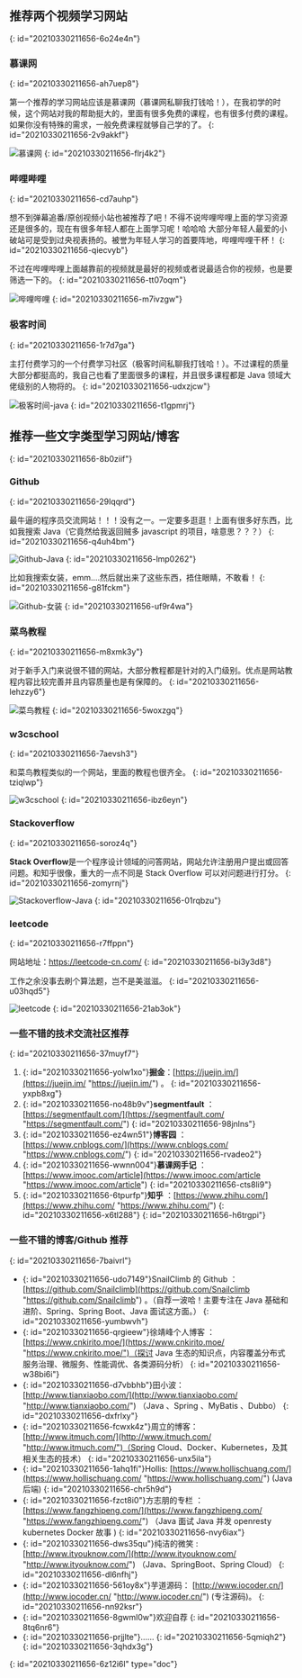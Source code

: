 ## 推荐两个视频学习网站
{: id="20210330211656-6o24e4n"}

### 慕课网
{: id="20210330211656-ah7uep8"}

第一个推荐的学习网站应该是慕课网（慕课网私聊我打钱哈！），在我初学的时候，这个网站对我的帮助挺大的，里面有很多免费的课程，也有很多付费的课程。如果你没有特殊的需求，一般免费课程就够自己学的了。
{: id="20210330211656-2v9akkf"}

![慕课网](https://my-blog-to-use.oss-cn-beijing.aliyuncs.com/2019-7/慕课网-java.png)
{: id="20210330211656-flrj4k2"}

### 哔哩哔哩
{: id="20210330211656-cd7auhp"}

想不到弹幕追番/原创视频小站也被推荐了吧！不得不说哔哩哔哩上面的学习资源还是很多的，现在有很多年轻人都在上面学习呢！哈哈哈 大部分年轻人最爱的小破站可是受到过央视表扬的。被誉为年轻人学习的首要阵地，哔哩哔哩干杯！
{: id="20210330211656-qiecvyb"}

不过在哔哩哔哩上面越靠前的视频就是最好的视频或者说最适合你的视频，也是要筛选一下的。
{: id="20210330211656-tt07oqm"}

![哔哩哔哩](https://my-blog-to-use.oss-cn-beijing.aliyuncs.com/2019-7/哔哩哔哩-java.png)
{: id="20210330211656-m7ivzgw"}

### 极客时间
{: id="20210330211656-1r7d7ga"}

主打付费学习的一个付费学习社区（极客时间私聊我打钱哈！）。不过课程的质量大部分都挺高的，我自己也看了里面很多的课程，并且很多课程都是 Java 领域大佬级别的人物将的。
{: id="20210330211656-udxzjcw"}

![极客时间-java](https://my-blog-to-use.oss-cn-beijing.aliyuncs.com/2019-7/极客时间-java.png)
{: id="20210330211656-t1gpmrj"}

## 推荐一些文字类型学习网站/博客
{: id="20210330211656-8b0ziif"}

### Github
{: id="20210330211656-29lqqrd"}

最牛逼的程序员交流网站！！！没有之一。一定要多逛逛！上面有很多好东西，比如我搜索 Java（它竟然给我返回贼多 javascript 的项目，啥意思？？？）
{: id="20210330211656-q4uh4bm"}

![Github-Java](https://my-blog-to-use.oss-cn-beijing.aliyuncs.com/2019-11/github-java.jpg)
{: id="20210330211656-lmp0262"}

比如我搜索女装，emm....然后就出来了这些东西，捂住眼睛，不敢看！
{: id="20210330211656-g81fckm"}

![Github-女装](https://my-blog-to-use.oss-cn-beijing.aliyuncs.com/2019-11/githb-女装.jpg)
{: id="20210330211656-uf9r4wa"}

### 菜鸟教程
{: id="20210330211656-m8xmk3y"}

对于新手入门来说很不错的网站，大部分教程都是针对的入门级别。优点是网站教程内容比较完善并且内容质量也是有保障的。
{: id="20210330211656-lehzzy6"}

![菜鸟教程](https://my-blog-to-use.oss-cn-beijing.aliyuncs.com/2019-7/菜鸟教程-java.png)
{: id="20210330211656-5woxzgq"}

### w3cschool
{: id="20210330211656-7aevsh3"}

和菜鸟教程类似的一个网站，里面的教程也很齐全。
{: id="20210330211656-tziqlwp"}

![w3cschool](https://my-blog-to-use.oss-cn-beijing.aliyuncs.com/2019-7/w3cschool-java.png)
{: id="20210330211656-ibz6eyn"}

### Stackoverflow
{: id="20210330211656-soroz4q"}

**Stack Overflow**是一个程序设计领域的问答网站，网站允许注册用户提出或回答问题。和知乎很像，重大的一点不同是 Stack Overflow 可以对问题进行打分。
{: id="20210330211656-zomyrnj"}

![Stackoverflow-Java](https://my-blog-to-use.oss-cn-beijing.aliyuncs.com/2019-11/stackoverflow-java.jpg)
{: id="20210330211656-01rqbzu"}

### leetcode
{: id="20210330211656-r7ffppn"}

网站地址：https://leetcode-cn.com/
{: id="20210330211656-bi3y3d8"}

工作之余没事去刷个算法题，岂不是美滋滋。
{: id="20210330211656-u03hqd5"}

![leetcode](https://my-blog-to-use.oss-cn-beijing.aliyuncs.com/2019-11/leetcode.jpg)
{: id="20210330211656-21ab3ok"}

### 一些不错的技术交流社区推荐
{: id="20210330211656-37muyf7"}

1. {: id="20210330211656-yolw1xo"}**掘金**：[https://juejin.im/](https://juejin.im/ "https://juejin.im/") 。
   {: id="20210330211656-yxpb8xg"}
2. {: id="20210330211656-no48b9v"}**segmentfault** ： [https://segmentfault.com/](https://segmentfault.com/ "https://segmentfault.com/")
   {: id="20210330211656-98jnlns"}
3. {: id="20210330211656-ez4wn51"}**博客园** ： [https://www.cnblogs.com/](https://www.cnblogs.com/ "https://www.cnblogs.com/")
   {: id="20210330211656-rvadeo2"}
4. {: id="20210330211656-wwnn004"}**慕课网手记** ：[https://www.imooc.com/article](https://www.imooc.com/article "https://www.imooc.com/article")
   {: id="20210330211656-cts8li9"}
5. {: id="20210330211656-6tpurfp"}**知乎** ：[https://www.zhihu.com/](https://www.zhihu.com/ "https://www.zhihu.com/")
   {: id="20210330211656-x6tl288"}
{: id="20210330211656-h6trgpi"}

### 一些不错的博客/Github 推荐
{: id="20210330211656-7baivrl"}

- {: id="20210330211656-udo7149"}SnailClimb 的 Github ：[https://github.com/Snailclimb](https://github.com/Snailclimb "https://github.com/Snailclimb") 。（自荐一波哈！主要专注在 Java 基础和进阶、Spring、Spring Boot、Java 面试这方面。）
  {: id="20210330211656-yumbwvh"}
- {: id="20210330211656-qrgieew"}徐靖峰个人博客 ：[https://www.cnkirito.moe/](https://www.cnkirito.moe/ "https://www.cnkirito.moe/")（探讨 Java 生态的知识点，内容覆盖分布式服务治理、微服务、性能调优、各类源码分析）
  {: id="20210330211656-w38bi6i"}
- {: id="20210330211656-d7vbbhb"}田小波：[http://www.tianxiaobo.com/](http://www.tianxiaobo.com/ "http://www.tianxiaobo.com/") （Java 、Spring 、MyBatis 、Dubbo）
  {: id="20210330211656-dxfrlxy"}
- {: id="20210330211656-fcwxk4z"}周立的博客： [http://www.itmuch.com/](http://www.itmuch.com/ "http://www.itmuch.com/")（Spring Cloud、Docker、Kubernetes，及其相关生态的技术）
  {: id="20210330211656-unx5ila"}
- {: id="20210330211656-1ahq1fi"}Hollis: [https://www.hollischuang.com/](https://www.hollischuang.com/ "https://www.hollischuang.com/") (Java 后端)
  {: id="20210330211656-chr5h9d"}
- {: id="20210330211656-fzct8i0"}方志朋的专栏 ： [https://www.fangzhipeng.com/](https://www.fangzhipeng.com/ "https://www.fangzhipeng.com/") （Java 面试 Java 并发 openresty kubernetes Docker 故事 )
  {: id="20210330211656-nvy6iax"}
- {: id="20210330211656-dws35qu"}纯洁的微笑 : [http://www.ityouknow.com/](http://www.ityouknow.com/ "http://www.ityouknow.com/") （Java、SpringBoot、Spring Cloud）
  {: id="20210330211656-dl6nfhj"}
- {: id="20210330211656-561oy8x"}芋道源码： [http://www.iocoder.cn/](http://www.iocoder.cn/ "http://www.iocoder.cn/") (专注源码)。
  {: id="20210330211656-nn92ksr"}
- {: id="20210330211656-8gwml0w"}欢迎自荐
  {: id="20210330211656-8tq6nr6"}
- {: id="20210330211656-prjjlte"}......
  {: id="20210330211656-5qmiqh2"}
{: id="20210330211656-3qhdx3g"}


{: id="20210330211656-6z12i6l" type="doc"}
